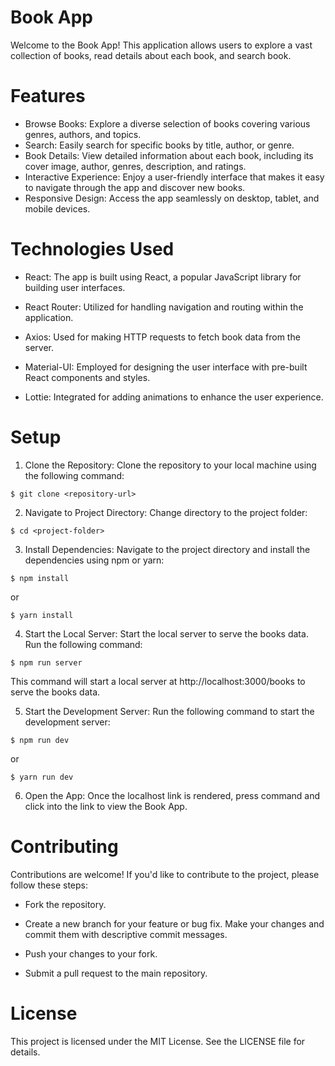 # Book App

Welcome to the Book App! This application allows users to explore a vast collection of books, read details about each book, and search book.

# Features

- Browse Books: Explore a diverse selection of books covering various genres, authors, and topics.
- Search: Easily search for specific books by title, author, or genre.
- Book Details: View detailed information about each book, including its cover image, author, genres, description, and ratings.
- Interactive Experience: Enjoy a user-friendly interface that makes it easy to navigate through the app and discover new books.
- Responsive Design: Access the app seamlessly on desktop, tablet, and mobile devices.

# Technologies Used

- React: The app is built using React, a popular JavaScript library for building user interfaces.

- React Router: Utilized for handling navigation and routing within the application.

- Axios: Used for making HTTP requests to fetch book data from the server.

- Material-UI: Employed for designing the user interface with pre-built React components and styles.

- Lottie: Integrated for adding animations to enhance the user experience.

# Setup

1. Clone the Repository: Clone the repository to your local machine using the following command:

`$ git clone <repository-url>`

2. Navigate to Project Directory: Change directory to the project folder:

`$ cd <project-folder>`

3. Install Dependencies: Navigate to the project directory and install the dependencies using npm or yarn:

`$ npm install`

or

`$ yarn install`

4. Start the Local Server: Start the local server to serve the books data. Run the following command:

`$ npm run server`

This command will start a local server at http://localhost:3000/books to serve the books data.

5. Start the Development Server: Run the following command to start the development server:

`$ npm run dev`

or

`$ yarn run dev`

6. Open the App: Once the localhost link is rendered, press command and click into the link to view the Book App.

# Contributing

Contributions are welcome! If you'd like to contribute to the project, please follow these steps:

- Fork the repository.

- Create a new branch for your feature or bug fix.
  Make your changes and commit them with descriptive commit messages.

- Push your changes to your fork.

- Submit a pull request to the main repository.

# License

This project is licensed under the MIT License. See the LICENSE file for details.
